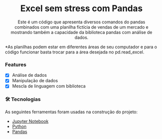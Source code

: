 <h1 align="center">Excel sem stress com Pandas</h1>

 <p align="center">Este é um código que apresenta diversos comandos do pandas combinados com uma planilha fictícia de vendas de um mercado e mostrando também a capacidade da biblioteca pandas com análise de dados.

*As planilhas podem estar em diferentes áreas de seu computador e para o código funcionar basta trocar para a área desejada no pd.read_excel.
</p> 

### Features

- [x] Análise de dados
- [x] Manipulação de dados
- [X] Mescla de linguagem com biblioteca

### 🛠 Tecnologias

As seguintes ferramentas foram usadas na construção do projeto:

- [Jupyter Notebook](https://jupyter.org)
- [Python](https://www.python.org)
- [Pandas](https://pandas.pydata.org/docs/)
